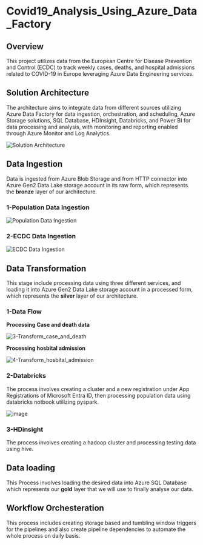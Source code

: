 # Covid19_Analysis_Using_Azure_Data_Factory

## Overview

This project utilizes data from the European Centre for Disease Prevention and Control (ECDC) to track weekly cases, deaths, and hospital admissions related to COVID-19 in Europe leveraging Azure Data Engineering services.

## Solution Architecture

The architecture aims to integrate data from different sources utilizing Azure Data Factory for data ingestion, orchestration, and scheduling, Azure Storage solutions, SQL Database, HDInsight, Databricks, and Power BI for data processing and analysis, with monitoring and reporting enabled through Azure Monitor and Log Analytics.

![Solution Architecture](https://github.com/AliMagdy100/Covid19_Analysis_Using_Azure_Data_Factory/assets/87953057/fdca07db-68e1-4786-823a-d562ef64b172)

## Data Ingestion

Data is ingested from Azure Blob Storage and from HTTP connector into Azure Gen2 Data Lake storage account in its raw form, which represents the **bronze** layer of our architecture.

### 1-Population Data Ingestion
![Population Data Ingestion](https://github.com/AliMagdy100/Covid19_Analysis_Using_Azure_Data_Factory/assets/87953057/404a7656-64e0-4707-ae40-adffeb960447)

### 2-ECDC Data Ingestion
![ECDC Data Ingestion](https://github.com/AliMagdy100/Covid19_Analysis_Using_Azure_Data_Factory/assets/87953057/ad7adcd4-930a-479f-b775-764f81a48f65)

## Data Transformation

This stage include processing data using three different services, and loading it into Azure Gen2 Data Lake storage account in a processed form, which represents the **silver** layer of our architecture.

### 1-Data Flow 

**Processing Case and death data**

![3-Transform_case_and_death](https://github.com/AliMagdy100/Covid19_Analysis_Using_Azure_Data_Factory/assets/87953057/d3c457cb-4591-4e72-9c69-962aa0c66839)

**Processing hosbital admission**

![4-Transform_hosbital_admission](https://github.com/AliMagdy100/Covid19_Analysis_Using_Azure_Data_Factory/assets/87953057/f80dd0cc-d4b0-4859-b537-d8889b3413ea)

### 2-Databricks

The process involves creating a cluster and a new registration under App Registrations of Microsoft Entra ID, then processing population data using databricks notbook utilizing pyspark.

![image](https://github.com/AliMagdy100/Covid19_Analysis_Using_Azure_Data_Factory/assets/87953057/47603f99-45a6-49bd-a205-054a99ebf3c1)

### 3-HDinsight

The process involves creating a hadoop cluster and processing testing data using hive.

## Data loading

This Process involves loading the desired data into Azure SQL Database which represents our **gold** layer that we will use to finally analyse our data.

## Workflow Orchesteration

This process includes creating storage based and tumbling window triggers for the pipelines and also create pipeline dependencies to automate the whole process on daily basis.




